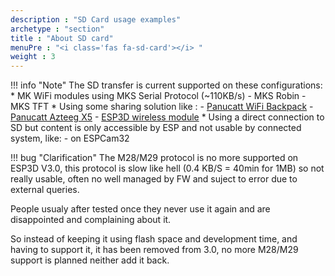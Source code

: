 ```yaml
---
description : "SD Card usage examples"
archetype : "section"
title : "About SD card"
menuPre : "<i class='fas fa-sd-card'></i> "
weight : 3
---
```


!!! info "Note"
  The SD transfer is current supported on these configurations:
    * MK WiFi modules using MKS Serial Protocol (~110KB/s)
      - MKS Robin 
      - MKS TFT
    * Using some sharing solution like : 
      - [Panucatt WiFi Backpack](https://www.panucatt.com/ProductDetails.asp?ProductCode=WB8266)
      - [Panucatt Azteeg X5](http://www.panucatt.com/azteeg_X5_mini_reprap_3d_printer_controller_p/ax5mini.htm)
      - [ESP3D wireless module](https://oshwhub.com/liqijian101/esp3d_esp32__camer-v2)
    * Using a direct connection to SD but content is only accessible by ESP and not usable by connected system, like:
      -  on ESPCam32


!!! bug  "Clarification"
  The M28/M29 protocol is no more supported on ESP3D V3.0, this protocol is slow like hell (0.4 KB/S = 40min for 1MB) so not really usable, often no well managed by FW and suject to error due to external queries.

  People usualy after tested once they never use it again and are disappointed and complaining about it.

  So instead of keeping it using flash space and development time, and having to support it, it has been removed from 3.0, no more M28/M29 support is planned neither add it back.


